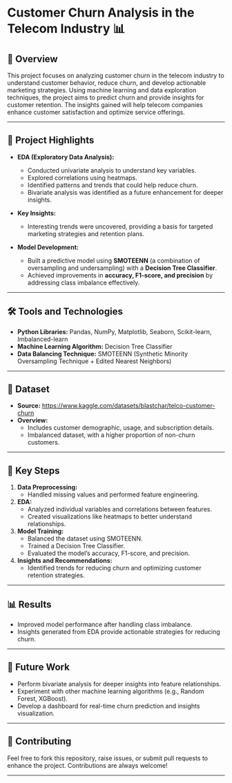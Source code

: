 # Customer Churn Analysis in the Telecom Industry 📊

## 📖 Overview
This project focuses on analyzing customer churn in the telecom industry to understand customer behavior, reduce churn, and develop actionable marketing strategies. Using machine learning and data exploration techniques, the project aims to predict churn and provide insights for customer retention. The insights gained will help telecom companies enhance customer satisfaction and optimize service offerings.

---

## 🚀 Project Highlights
- **EDA (Exploratory Data Analysis):**
  - Conducted univariate analysis to understand key variables.
  - Explored correlations using heatmaps.
  - Identified patterns and trends that could help reduce churn.
  - Bivariate analysis was identified as a future enhancement for deeper insights.
  
- **Key Insights:**
  - Interesting trends were uncovered, providing a basis for targeted marketing strategies and retention plans.

- **Model Development:**
  - Built a predictive model using **SMOTEENN** (a combination of oversampling and undersampling) with a **Decision Tree Classifier**.
  - Achieved improvements in **accuracy, F1-score, and precision** by addressing class imbalance effectively.

---

## 🛠️ Tools and Technologies
- **Python Libraries:** Pandas, NumPy, Matplotlib, Seaborn, Scikit-learn, Imbalanced-learn
- **Machine Learning Algorithm:** Decision Tree Classifier
- **Data Balancing Technique:** SMOTEENN (Synthetic Minority Oversampling Technique + Edited Nearest Neighbors)

---

## 📁 Dataset
- **Source:** https://www.kaggle.com/datasets/blastchar/telco-customer-churn
- **Overview:**
  - Includes customer demographic, usage, and subscription details.
  - Imbalanced dataset, with a higher proportion of non-churn customers.

---

## 📝 Key Steps
1. **Data Preprocessing:**
   - Handled missing values and performed feature engineering.
2. **EDA:**
   - Analyzed individual variables and correlations between features.
   - Created visualizations like heatmaps to better understand relationships.
3. **Model Training:**
   - Balanced the dataset using SMOTEENN.
   - Trained a Decision Tree Classifier.
   - Evaluated the model’s accuracy, F1-score, and precision.
4. **Insights and Recommendations:**
   - Identified trends for reducing churn and optimizing customer retention strategies.

---

## 📊 Results
- Improved model performance after handling class imbalance.
- Insights generated from EDA provide actionable strategies for reducing churn.

---

## 📌 Future Work
- Perform bivariate analysis for deeper insights into feature relationships.
- Experiment with other machine learning algorithms (e.g., Random Forest, XGBoost).
- Develop a dashboard for real-time churn prediction and insights visualization.

---

## 🤝 Contributing
Feel free to fork this repository, raise issues, or submit pull requests to enhance the project. Contributions are always welcome!

---
